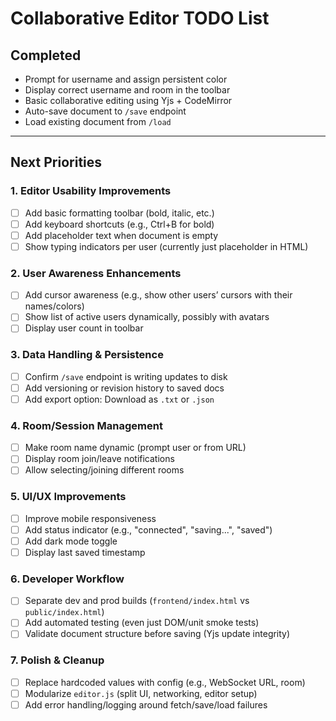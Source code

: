# Collaborative Editor TODO List

## Completed

* Prompt for username and assign persistent color
* Display correct username and room in the toolbar
* Basic collaborative editing using Yjs + CodeMirror
* Auto-save document to `/save` endpoint
* Load existing document from `/load`

---

## Next Priorities

### 1. Editor Usability Improvements

* [ ] Add basic formatting toolbar (bold, italic, etc.)
* [ ] Add keyboard shortcuts (e.g., Ctrl+B for bold)
* [ ] Add placeholder text when document is empty
* [ ] Show typing indicators per user (currently just placeholder in HTML)

### 2. User Awareness Enhancements

* [ ] Add cursor awareness (e.g., show other users’ cursors with their names/colors)
* [ ] Show list of active users dynamically, possibly with avatars
* [ ] Display user count in toolbar

### 3. Data Handling & Persistence

* [ ] Confirm `/save` endpoint is writing updates to disk
* [ ] Add versioning or revision history to saved docs
* [ ] Add export option: Download as `.txt` or `.json`

### 4. Room/Session Management

* [ ] Make room name dynamic (prompt user or from URL)
* [ ] Display room join/leave notifications
* [ ] Allow selecting/joining different rooms

### 5. UI/UX Improvements

* [ ] Improve mobile responsiveness
* [ ] Add status indicator (e.g., "connected", "saving...", "saved")
* [ ] Add dark mode toggle
* [ ] Display last saved timestamp

### 6. Developer Workflow

* [ ] Separate dev and prod builds (`frontend/index.html` vs `public/index.html`)
* [ ] Add automated testing (even just DOM/unit smoke tests)
* [ ] Validate document structure before saving (Yjs update integrity)

### 7. Polish & Cleanup

* [ ] Replace hardcoded values with config (e.g., WebSocket URL, room)
* [ ] Modularize `editor.js` (split UI, networking, editor setup)
* [ ] Add error handling/logging around fetch/save/load failures
